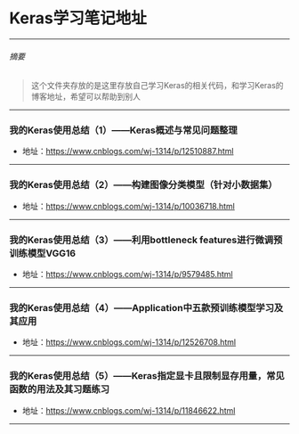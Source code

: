 # Keras学习笔记地址
***
###### 摘要
> 这个文件夹存放的是这里存放自己学习Keras的相关代码，和学习Keras的博客地址，希望可以帮助到别人
***
### 我的Keras使用总结（1）——Keras概述与常见问题整理
  - 地址：https://www.cnblogs.com/wj-1314/p/12510887.html
***
### 我的Keras使用总结（2）——构建图像分类模型（针对小数据集）
  - 地址：https://www.cnblogs.com/wj-1314/p/10036718.html
***
### 我的Keras使用总结（3）——利用bottleneck features进行微调预训练模型VGG16
  - 地址：https://www.cnblogs.com/wj-1314/p/9579485.html
***
### 我的Keras使用总结（4）——Application中五款预训练模型学习及其应用
  - 地址：https://www.cnblogs.com/wj-1314/p/12526708.html
***
### 我的Keras使用总结（5）——Keras指定显卡且限制显存用量，常见函数的用法及其习题练习
  - 地址：https://www.cnblogs.com/wj-1314/p/11846622.html
***
